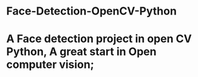 # Face-Detection-OpenCV-Python
# A Face detection project in open CV Python, A great start in Open computer vision;
